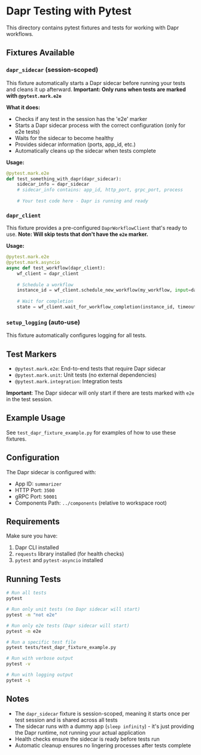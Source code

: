 # Dapr Testing with Pytest

This directory contains pytest fixtures and tests for working with Dapr workflows.

## Fixtures Available

### `dapr_sidecar` (session-scoped)

This fixture automatically starts a Dapr sidecar before running your tests and cleans it up afterward.
**Important: Only runs when tests are marked with `@pytest.mark.e2e`**

**What it does:**
- Checks if any test in the session has the 'e2e' marker
- Starts a Dapr sidecar process with the correct configuration (only for e2e tests)
- Waits for the sidecar to become healthy
- Provides sidecar information (ports, app_id, etc.)
- Automatically cleans up the sidecar when tests complete

**Usage:**
```python
@pytest.mark.e2e
def test_something_with_dapr(dapr_sidecar):
    sidecar_info = dapr_sidecar
    # sidecar_info contains: app_id, http_port, grpc_port, process
    
    # Your test code here - Dapr is running and ready
```

### `dapr_client`

This fixture provides a pre-configured `DaprWorkflowClient` that's ready to use.
**Note: Will skip tests that don't have the `e2e` marker.**

**Usage:**
```python
@pytest.mark.e2e
@pytest.mark.asyncio
async def test_workflow(dapr_client):
    wf_client = dapr_client
    
    # Schedule a workflow
    instance_id = wf_client.schedule_new_workflow(my_workflow, input=data)
    
    # Wait for completion
    state = wf_client.wait_for_workflow_completion(instance_id, timeout_in_seconds=30)
```

### `setup_logging` (auto-use)

This fixture automatically configures logging for all tests.

## Test Markers

- `@pytest.mark.e2e`: End-to-end tests that require Dapr sidecar
- `@pytest.mark.unit`: Unit tests (no external dependencies)  
- `@pytest.mark.integration`: Integration tests

**Important**: The Dapr sidecar will only start if there are tests marked with `e2e` in the test session.

## Example Usage

See `test_dapr_fixture_example.py` for examples of how to use these fixtures.

## Configuration

The Dapr sidecar is configured with:
- App ID: `summarizer`
- HTTP Port: `3500`
- gRPC Port: `50001`
- Components Path: `../components` (relative to workspace root)

## Requirements

Make sure you have:
1. Dapr CLI installed
2. `requests` library installed (for health checks)
3. `pytest` and `pytest-asyncio` installed

## Running Tests

```bash
# Run all tests
pytest

# Run only unit tests (no Dapr sidecar will start)
pytest -m "not e2e"

# Run only e2e tests (Dapr sidecar will start)
pytest -m e2e

# Run a specific test file
pytest tests/test_dapr_fixture_example.py

# Run with verbose output
pytest -v

# Run with logging output
pytest -s
```

## Notes

- The `dapr_sidecar` fixture is session-scoped, meaning it starts once per test session and is shared across all tests
- The sidecar runs with a dummy app (`sleep infinity`) - it's just providing the Dapr runtime, not running your actual application
- Health checks ensure the sidecar is ready before tests run
- Automatic cleanup ensures no lingering processes after tests complete

